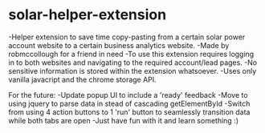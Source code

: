 # solar-helper-extension
-Helper extension to save time copy-pasting from a certain solar power account website to a certain business analytics website.
-Made by robmccollough for a friend in need
-To use this extension requires logging in to both websites and navigating to the required account/lead pages.
-No sensitive information is stored within the extension whatsoever.
-Uses only vanilla javacript and the chrome storage API.

For the future:
  -Update popup UI to include a 'ready' feedback
  -Move to using jquery to parse data in stead of cascading getElementById
  -Switch from using 4 action buttons to 1 'run' button to seamlessly transition data while both tabs are open
  -Just have fun with it and learn something :)
